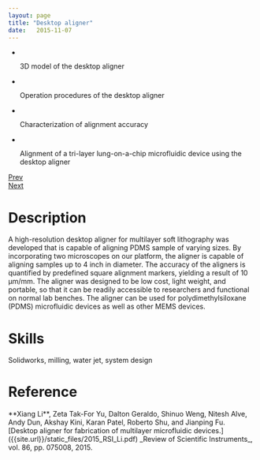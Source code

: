 ```yaml
---
layout: page
title: "Desktop aligner"
date:   2015-11-07
---
```

<div class="flexslider">
  <ul class="slides">
    <li>
      <img src="{{site.url}}/static_files/aligner-3d-model.png" alt="">
      <p class="flex-caption">3D model of the desktop aligner</p>
    </li>
    <li>
      <img src="{{site.url}}/static_files/aligner-operation.png" alt="">
      <p class="flex-caption">Operation procedures of the desktop aligner</p>
    </li>
    <li>
      <img src="{{site.url}}/static_files/aligner-error.png" alt="">
      <p class="flex-caption">Characterization of alignment accuracy</p>
    </li>
    <li>
      <img src="{{site.url}}/static_files/aligner-lung-on-a-chip.png" alt="">
      <p class="flex-caption">Alignment of a tri-layer lung-on-a-chip microfluidic device using the desktop aligner</p>
    </li>
  </ul>
</div>
<div class="custom-navigation">
  <a href="#" class="flex-prev">Prev</a>
  <div class="custom-controls-container"></div>
  <a href="#" class="flex-next">Next</a>
</div>

<h1>Description</h1>
A high-resolution desktop aligner for multilayer soft lithography was developed that is capable of aligning PDMS sample of varying sizes. By incorporating two microscopes on our platform, the aligner is capable of aligning samples up to 4 inch in diameter. The accuracy of the aligners is quantified by predefined square alignment markers, yielding a result of 10 μm/mm. The aligner was designed to be low cost, light weight, and portable, so that it can be readily accessible to researchers and functional on normal lab benches. The aligner can be used for polydimethylsiloxane (PDMS) microfluidic devices as well as other MEMS devices.

<h1>Skills</h1>
Solidworks, milling, water jet, system design

<h1>Reference</h1>
**Xiang Li**, Zeta Tak-For Yu, Dalton Geraldo, Shinuo Weng, Nitesh Alve, Andy Dun, Akshay Kini, Karan Patel, Roberto Shu, and Jianping Fu. [Desktop aligner for fabrication of multilayer microfluidic devices.]({{site.url}}/static_files/2015_RSI_Li.pdf) _Review of Scientific Instruments_, vol. 86, pp. 075008, 2015.
